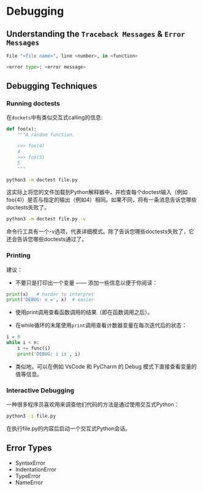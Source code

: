 # Debugging

## Understanding the `Traceback Messages` & `Error Messages`

```python
File "<file name>", line <number>, in <function>
```

```python
<error type>: <error message>
```

## Debugging Techniques

### Running doctests

在`dockets`中有类似交互式calling的信息:

```python
def foo(x):
    """A random function.

    >>> foo(4)
    4
    >>> foo(5)
    5
    """
```

```bash
python3 -m doctest file.py
```

这实际上将您的文件加载到Python解释器中，并检查每个doctest输入（例如foo(4)）是否与指定的输出（例如4）相同。如果不同，将有一条消息告诉您哪些doctests失败了。

```bash
python3 -m doctest file.py -v
```

命令行工具有一个-v选项，代表详细模式。除了告诉您哪些doctests失败了，它还会告诉您哪些doctests通过了。

### Printing

建议：

- 不要只是打印出一个变量 —— 添加一些信息以便于你阅读：
```python
print(x)   # harder to interpret
print('DEBUG: x =', x)  # easier
```

- 使用print调用查看函数调用的结果（即在函数调用之后）。

- 在while循环的末尾使用`print`调用查看计数器变量在每次迭代后的状态：
```python
i = 0
while i < n:
    i += func(i)
    print('DEBUG: i is', i)
```

- 类似地，可以在例如 VsCode 和 PyCharm 的 Debug 模式下直接查看变量的值等信息。

### Interactive Debugging

一种很多程序员喜欢用来调查他们代码的方法是通过使用交互式Python：

```bash
python3 -i file.py
```

在执行file.py的内容后启动一个交互式Python会话。

## Error Types

- SyntaxError
- IndentationError
- TypeError
- NameError